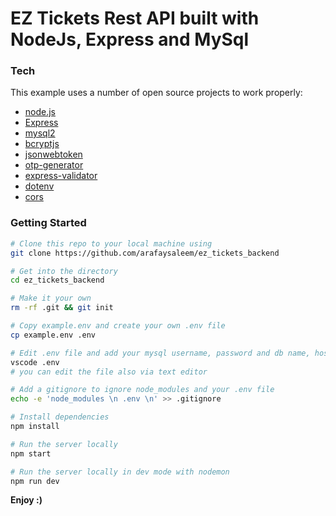 # EZ Tickets Rest API built with NodeJs, Express and MySql

### Tech

This example uses a number of open source projects to work properly:

* [node.js]
* [Express]
* [mysql2]
* [bcryptjs]
* [jsonwebtoken]
* [otp-generator]
* [express-validator]
* [dotenv]
* [cors]

### Getting Started

``` sh
# Clone this repo to your local machine using
git clone https://github.com/arafaysaleem/ez_tickets_backend

# Get into the directory
cd ez_tickets_backend

# Make it your own
rm -rf .git && git init

# Copy example.env and create your own .env file
cp example.env .env

# Edit .env file and add your mysql username, password and db name, host, port and jwt_secret
vscode .env
# you can edit the file also via text editor

# Add a gitignore to ignore node_modules and your .env file
echo -e 'node_modules \n .env \n' >> .gitignore

# Install dependencies
npm install

# Run the server locally
npm start

# Run the server locally in dev mode with nodemon
npm run dev
```

**Enjoy :)**

[//]: # (These are reference links used in the body of this note and get stripped out when the markdown processor does its job. There is no need to format nicely because it shouldn't be seen. Thanks SO - http://stackoverflow.com/questions/4823468/store-comments-in-markdown-syntax)

   [git-repo-url]: <https://github.com/arafaysaleem/ez_tickets_backend>
   [node.js]: <http://nodejs.org>
   [express]: <http://expressjs.com>
   [mysql2]: <https://github.com/sidorares/node-mysql2#readme>
   [otp-generator]: <https://github.com/Maheshkumar-Kakade/otp-generator#readme>
   [bcryptjs]: <https://github.com/dcodeIO/bcrypt.js#readme>
   [jsonwebtoken]: <https://github.com/auth0/node-jsonwebtoken#readme>
   [express-validator]: <https://express-validator.github.io/docs/>
   [dotenv]: <https://github.com/motdotla/dotenv#readme>
   [cors]: <https://github.com/expressjs/cors#readme>
